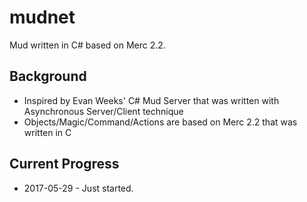 # mudnet
Mud written in C# based on Merc 2.2.

## Background
- Inspired by Evan Weeks' C# Mud Server that was written with Asynchronous Server/Client technique
- Objects/Magic/Command/Actions are based on Merc 2.2 that was written in C

## Current Progress
- 2017-05-29 - Just started.
